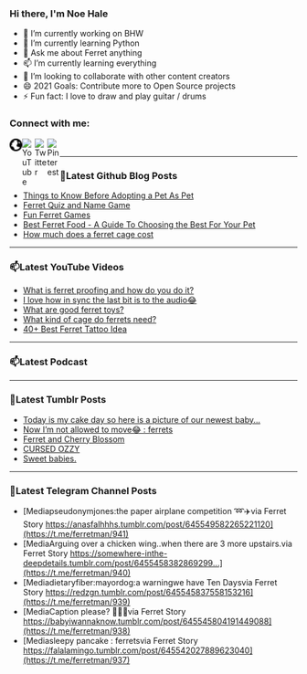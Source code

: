 ### Hi there, I'm Noe Hale

- 🔭 I’m currently working on BHW
- 🌱 I’m currently learning Python
- 💬 Ask me about Ferret anything
- 📫 I’m currently learning everything
- 🔭 I’m looking to collaborate with other content creators
- 😄 2021 Goals: Contribute more to Open Source projects
- ⚡ Fun fact: I love to draw and play guitar / drums

### Connect with me:

[<img align="left" alt="ferretvoice.com" width="22px" src="https://raw.githubusercontent.com/iconic/open-iconic/master/svg/globe.svg" />](https://ferretvoice.com)
[<img align="left" alt="YouTube" width="22px" src="https://cdn.jsdelivr.net/npm/simple-icons@v3/icons/youtube.svg" />](https://www.youtube.com/channel/UCk665XTfaMLVwFVWUmgnDiw)
[<img align="left" alt="Twitter" width="22px" src="https://cdn.jsdelivr.net/npm/simple-icons@v3/icons/twitter.svg" />](https://twitter.com/voiceferret)
[<img align="left" alt="Pinterest" width="22px" src="https://cdn.jsdelivr.net/npm/simple-icons@v3/icons/pinterest.svg" />](https://www.pinterest.com/voiceferret/)

<br />

---
### 🔭Latest Github Blog Posts
<!-- GITHUB:START -->
- [Things to Know Before Adopting a Pet As Pet](http://noehale.github.io/things-to-know-before-adopting-a-pet-as-pet/)
- [Ferret Quiz and Name Game](http://noehale.github.io/ferret-quiz/)
- [Fun Ferret Games](http://noehale.github.io/fun-ferret-games/)
- [Best Ferret Food - A Guide To Choosing the Best For Your Pet](http://noehale.github.io/best-ferret-food/)
- [How much does a ferret cage cost](http://noehale.github.io/how-much-does-a-ferret-cage-cost/)
<!-- GITHUB:END -->
---
### 📫Latest YouTube Videos

<!-- YOUTUBE:START -->
- [What is ferret proofing and how do you do it?](https://www.youtube.com/watch?v=81Syh_DJBQQ)
- [I love how in sync the last bit is to the audio😂](https://www.youtube.com/watch?v=WHBeGHwSlGY)
- [What are good ferret toys?](https://www.youtube.com/watch?v=tPxRilBzc0s)
- [What kind of cage do ferrets need?](https://www.youtube.com/watch?v=xzz6hC3sR5A)
- [40+ Best Ferret Tattoo Idea](https://www.youtube.com/watch?v=KIKqduR6Xcs)
<!-- YOUTUBE:END -->

---
### 📫Latest Podcast

<!-- PODCAST:START -->
<!-- PODCAST:END -->
---
### 📝Latest Tumblr Posts

<!-- TUMBLR:START -->
- [Today is my cake day so here is a picture of our newest baby...](https://come-forth-into-the-light.tumblr.com/post/645538257976934400)
- [Now I’m not allowed to move😂 : ferrets](https://come-forth-into-the-light.tumblr.com/post/645492997313724416)
- [Ferret and Cherry Blossom](https://come-forth-into-the-light.tumblr.com/post/645470338852012032)
- [CURSED OZZY](https://come-forth-into-the-light.tumblr.com/post/645447659787894784)
- [Sweet babies.](https://come-forth-into-the-light.tumblr.com/post/645402439965638656)
<!-- TUMBLR:END -->
---
### 📝Latest Telegram Channel Posts

<!-- TELEGRAM:START -->
- [Mediapseudonymjones:the paper airplane competition ➿✈️via Ferret Story https://anasfalhhhs.tumblr.com/post/645549582265221120](https://t.me/ferretman/941)
- [MediaArguing over a chicken wing..when there are 3 more upstairs.via Ferret Story https://somewhere-inthe-deepdetails.tumblr.com/post/6455458382869299...](https://t.me/ferretman/940)
- [Mediadietaryfiber:mayordog:a warningwe have Ten Daysvia Ferret Story https://redzgn.tumblr.com/post/645545837558153216](https://t.me/ferretman/939)
- [MediaCaption please? 🙋🏼‍♂️via Ferret Story https://babyiwannaknow.tumblr.com/post/645545804191449088](https://t.me/ferretman/938)
- [Mediasleepy pancake : ferretsvia Ferret Story https://falalamingo.tumblr.com/post/645542027889623040](https://t.me/ferretman/937)
<!-- TELEGRAM:END -->
